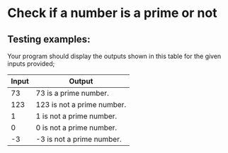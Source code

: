 # Check if a number is a prime or not

## Testing examples:

Your program should display the outputs shown in this table for the given inputs provided;

| Input | Output                     |
| ----- | -------------------------- |
| 73    | 73 is a prime number.      |
| 123   | 123 is not a prime number. |
| 1     | 1 is not a prime number.   |
| 0     | 0 is not a prime number.   |
| -3    | -3 is not a prime number.  |

